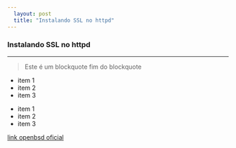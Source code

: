 ```yaml
---
  layout: post
  title: "Instalando SSL no httpd"
---
```


### Instalando SSL no httpd

---

> Este é um blockquote
> fim do blockquote

* item 1
* item 2
* item 3

- item 1
- item 2
- item 3

[link openbsd oficial](http://openbsd.org)


